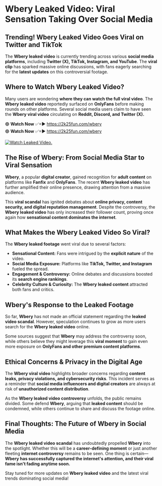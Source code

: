 # Wbery Leaked Video: Viral Sensation Taking Over Social Media

## **Trending! Wbery Leaked Video Goes Viral on Twitter and TikTok**
The **Wbery leaked video** is currently trending across various **social media platforms**, including **Twitter (X), TikTok, Instagram, and YouTube**. The **viral clip** has sparked massive online discussions, with fans eagerly searching for the **latest updates** on this controversial footage.

## **Where to Watch Wbery Leaked Video?**
Many users are wondering **where they can watch the full viral video**. The **Wbery leaked video** reportedly surfaced on **OnlyFans** before making rounds on other platforms. Several social media users claim to have seen the **Wbery viral video** circulating on **Reddit, Discord, and Twitter (X).**

🟢 **Watch Now** ✅=► https://2k25fun.com/wbery  
🟢 **Watch Now** ✅=► https://2k25fun.com/wbery  

[![Watch Leaked Video.](https://miro.medium.com/v2/resize:fit:828/format:webp/1*cilzJN44JGOrTw9NJCrNHA.gif "Watch Leaked Video")](https://2k25fun.com/wbery)

## **The Rise of Wbery: From Social Media Star to Viral Sensation**
**Wbery**, a popular **digital creator**, gained recognition for **adult content** on platforms like **Fanfix** and **OnlyFans**. The recent **Wbery leaked video** has further amplified their online presence, drawing attention from a massive audience.

This **viral scandal** has ignited debates about **online privacy, content security, and digital reputation management**. Despite the controversy, the **Wbery leaked video** has only increased their follower count, proving once again how **sensational content dominates the internet**.

## **What Makes the Wbery Leaked Video So Viral?**
The **Wbery leaked footage** went viral due to several factors:
- **Sensational Content:** Fans were intrigued by the **explicit nature** of the video.
- **Social Media Exposure:** Platforms like **TikTok, Twitter, and Instagram** fueled the spread.
- **Engagement & Controversy:** Online debates and discussions boosted its **search engine rankings**.
- **Celebrity Culture & Curiosity:** The **Wbery leaked content** attracted both fans and critics.

## **Wbery's Response to the Leaked Footage**
So far, **Wbery** has not made an official statement regarding the **leaked video scandal**. However, speculation continues to grow as more users search for the **Wbery leaked video** online.

Some sources suggest that **Wbery** may address the controversy soon, while others believe they might leverage this **viral moment** to gain even more exposure on **OnlyFans and other premium content platforms**.

## **Ethical Concerns & Privacy in the Digital Age**
The **Wbery viral video** highlights broader concerns regarding **content leaks, privacy violations, and cybersecurity risks**. This incident serves as a reminder that **social media influencers and digital creators** are always at risk of **unauthorized content distribution**.

As the **Wbery leaked video controversy** unfolds, the public remains divided. Some defend **Wbery**, arguing that **leaked content** should be condemned, while others continue to share and discuss the footage online.

## **Final Thoughts: The Future of Wbery in Social Media**
The **Wbery leaked video scandal** has undoubtedly propelled **Wbery** into the spotlight. Whether this will be a **career-defining moment** or just another fleeting **internet controversy** remains to be seen. One thing is certain—**Wbery has successfully captured the internet's attention, and their viral fame isn't fading anytime soon.**

Stay tuned for more updates on **Wbery leaked video** and the latest viral trends dominating social media!